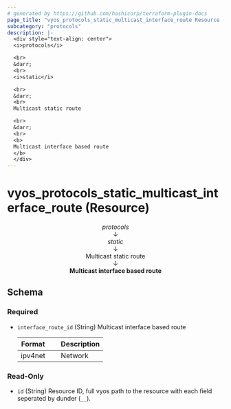 ```yaml
---
# generated by https://github.com/hashicorp/terraform-plugin-docs
page_title: "vyos_protocols_static_multicast_interface_route Resource - vyos"
subcategory: "protocols"
description: |-
  <div style="text-align: center">
  <i>protocols</i>

  <br>
  &darr;
  <br>
  <i>static</i>

  <br>
  &darr;
  <br>
  Multicast static route

  <br>
  &darr;
  <br>
  <b>
  Multicast interface based route
  </b>
  </div>
---
```


# vyos_protocols_static_multicast_interface_route (Resource)

<div style="text-align: center">
<i>protocols</i>

<br>
&darr;
<br>
<i>static</i>

<br>
&darr;
<br>
Multicast static route

<br>
&darr;
<br>
<b>
Multicast interface based route
</b>
</div>



<!-- schema generated by tfplugindocs -->
## Schema

### Required

- `interface_route_id` (String) Multicast interface based route

    |  Format &emsp; | Description  |
    |----------|---------------|
    |  ipv4net  &emsp; |  Network  |

### Read-Only

- `id` (String) Resource ID, full vyos path to the resource with each field seperated by dunder (`__`).
